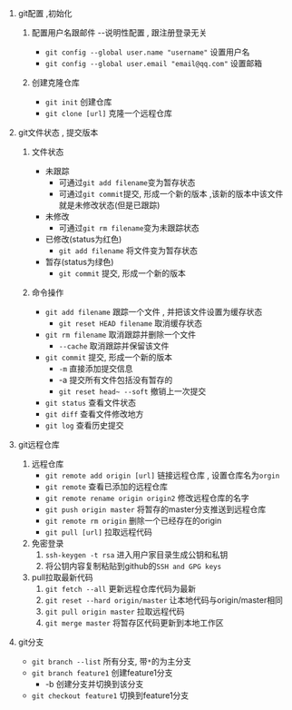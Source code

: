 1. git配置 ,初始化
	1. 配置用户名跟邮件  --说明性配置 , 跟注册登录无关
		- `git config --global user.name "username"`    设置用户名
		- `git config --global user.email "email@qq.com"`  设置邮箱

	2. 创建克隆仓库
		- `git init`   创建仓库
		- `git clone [url]`   克隆一个远程仓库


2. git文件状态 , 提交版本
	1. 文件状态
		- 未跟踪       
			- 可通过`git add filename`变为暂存状态
			- 可通过`git commit`提交, 形成一个新的版本 ,该新的版本中该文件就是未修改状态(但是已跟踪)
		- 未修改
			- 可通过`git rm filename`变为未跟踪状态
		- 已修改(status为红色)
			- `git add filename` 将文件变为暂存状态
		- 暂存(status为绿色)
			- `git commit` 提交, 形成一个新的版本

	2. 命令操作
		- `git add filename`     跟踪一个文件 , 并把该文件设置为缓存状态
			- `git reset HEAD filename`     取消缓存状态
		- `git rm filename`      取消跟踪并删除一个文件
			- `--cache`      取消跟踪并保留该文件
		- `git commit`  提交, 形成一个新的版本
			- `-m`  直接添加提交信息
			- -a  提交所有文件包括没有暂存的
			- `git reset head~ --soft` 撤销上一次提交
		- `git status`   查看文件状态
		- `git diff`      查看文件修改地方
		- `git log`        查看历史提交


3. git远程仓库
	1. 远程仓库
		- `git remote add origin [url]`  链接远程仓库 , 设置仓库名为`orgin`
		- `git remote`    查看已添加的远程仓库
		- `git remote rename origin origin2`     修改远程仓库的名字
		- `git push origin master`     将暂存的master分支推送到远程仓库
		- `git remote rm origin`        删除一个已经存在的origin
		- `git pull [url]`                   拉取远程代码
	2. 免密登录
		1. `ssh-keygen -t rsa`      进入用户家目录生成公钥和私钥
		2. 将公钥内容复制粘贴到github的`SSH and GPG keys`
	3. pull拉取最新代码
		1. `git fetch --all`       更新远程仓库代码为最新
		2. `git reset --hard origin/master`   让本地代码与origin/master相同
		3. `git pull origin master`                  拉取远程代码
		4. `git merge master`                            将暂存区代码更新到本地工作区


4. git分支
	- `git branch --list`           所有分支, 带`*`的为主分支
	- `git branch feature1`        创建feature1分支
		- -b                              创建分支并切换到该分支
	- `git checkout feature1`    切换到feature1分支